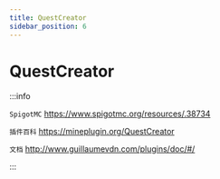 ```yaml
---
title: QuestCreator
sidebar_position: 6
---
```


# QuestCreator

:::info

`SpigotMC` https://www.spigotmc.org/resources/.38734

`插件百科` https://mineplugin.org/QuestCreator

`文档` http://www.guillaumevdn.com/plugins/doc/#/

:::
